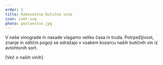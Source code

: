 ```yaml
---
order: 1
title: Kakovostna butična vina
icon: cvet.svg
photo: poslanstvo.jpg
---
```


V naše vinograde in nasade vlagamo veliko časa in truda. Potrpežljivost, znanje in odlični pogoji se odražajo v vsakem kozarcu naših butičnih vin iz avtohtonih sort.

[Več o naših vinih]
